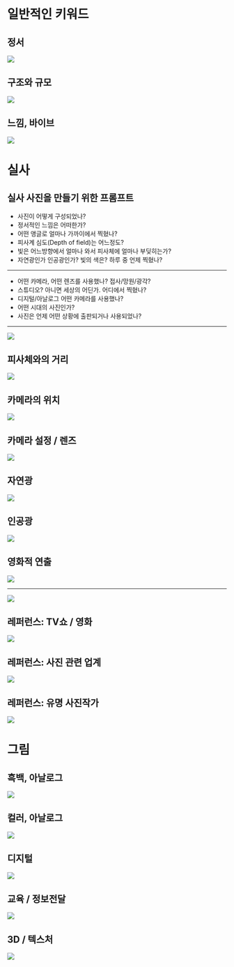 # 일반적인 키워드

## 정서

![](attachments/genAI-emotional_prompts.png)

## 구조와 규모

![](attachments/genAI-size_and_structure.png)

## 느낌, 바이브

![](attachments/genAI-looks_vibes_punks_waves.png)

# 실사

## 실사 사진을 만들기 위한 프롬프트

- 사진이 어떻게 구성되었나?
- 정서적인 느낌은 어떠한가?
- 어떤 앵글로 얼마나 가까이에서 찍혔나?
- 피사계 심도(Depth of field)는 어느정도?
- 빛은 어느방향에서 얼마나 와서 피사체에 얼마나 부딪히는가?
- 자연광인가 인공광인가? 빛의 색은? 하루 중 언제 찍혔나?

***

- 어떤 카메라, 어떤 렌즈를 사용했나? 접사/망원/광각?
- 스튜디오? 아니면 세상의 어딘가. 어디에서 찍혔나?
- 디지털/아날로그 어떤 카메라를 사용했나?
- 어떤 시대의 사진인가?
- 사진은 언제 어떤 상황에 출판되거나 사용되었나?

---

![](attachments/genAI-photography_prompt.png)

## 피사체와의 거리

![](attachments/genAI-angles_proximity.png)

## 카메라의 위치

![](attachments/genAI-angles_position.png)

## 카메라 설정 / 렌즈

![](attachments/genAI-camera_setting_lens.png)

## 자연광

![](attachments/genAI-lighting_natural.png)

## 인공광

![](attachments/genAI-lighting_artificial.png)

## 영화적 연출

![](attachments/genAI-creative_photo.png)

---

![](attachments/genAI-creative_photo2.png)

## 레퍼런스: TV쇼 / 영화

![](attachments/genAI-film_tv_prompts.png)

## 레퍼런스: 사진 관련 업계 

![](attachments/genAI-photo_genres_usage.png)

## 레퍼런스: 유명 사진작가

![](attachments/genAI-photographer.png)

# 그림

## 흑백, 아날로그

![](attachments/genAI-monochrome.png)

## 컬러, 아날로그

![](attachments/genAI-colour_analog.png)

## 디지털

![](attachments/genAI-digital_illustration.png)

## 교육 / 정보전달

![](attachments/genAI-instructional_illustration.png)

## 3D / 텍스처

![](attachments/genAI-3d_texture.png)

## 